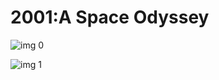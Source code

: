 # 2001:A Space Odyssey

![img 0](https://i.imgur.com/Vm71XNd.jpg)

![img 1](https://i.imgur.com/XPThgvC.png)

